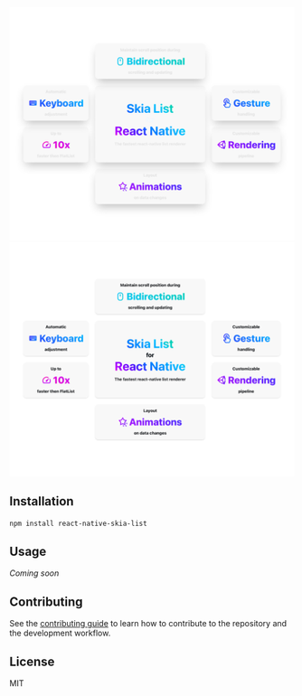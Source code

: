 ![](./docs/static/img/banner-dark.png#gh-dark-mode-only)
![](./docs/static/img/banner-light.png#gh-light-mode-only)

## Installation

```sh
npm install react-native-skia-list
```

## Usage

_Coming soon_

## Contributing

See the [contributing guide](CONTRIBUTING.md) to learn how to contribute to the repository and the development workflow.

## License

MIT
